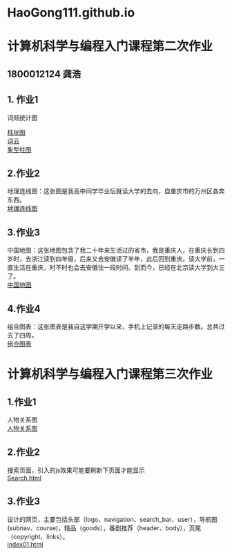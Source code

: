 # HaoGong111.github.io  
# 计算机科学与编程入门课程第二次作业  
## 1800012124 龚浩  
## 1. 作业1  
词频统计图

[柱状图](https://HaoGong111.github.io/bar_base.html)  
[词云](https://HaoGong111.github.io/wordfreq_cloud.html)  
[象型柱图](https://HaoGong111.github.io/pictorialbar_base.html)  
## 2.作业2  
地理连线图：这张图是我高中同学毕业后就读大学的去向，自重庆市的万州区各奔东西。  
[地理连线图](https://HaoGong111.github.io/geo_line.html)  
## 3.作业3  
中国地图：这张地图包含了我二十年来生活过的省市，我是重庆人，在重庆长到四岁时，去浙江读到四年级，后来又去安徽读了半年，此后回到重庆。读大学前，一直生活在重庆，时不时也会去安徽住一段时间。到而今，已经在北京读大学到大三了。  
[中国地图](https://HaoGong111.github.io/map.html)  
## 4.作业4  
组合图表：这张图表是我自这学期开学以来，手机上记录的每天走路步数。总共过去了四周。  
[组合图表](https://HaoGong111.github.io/timeline.html)  
# 计算机科学与编程入门课程第三次作业  
## 1.作业1  
人物关系图  
[人物关系图](https://HaoGong111.github.io/Homework2/关系图-大道朝天.html)
## 2.作业2  
搜索页面，引入的js效果可能要刷新下页面才能显示  
[Search.html](https://HaoGong111.github.io/Homework2/search.html)  
## 3.作业3  
设计的网页，主要包括头部（logo、navigation、search_bar、user），导航图(subnav、course)，精品（goods），番剧推荐（header、body），页尾（copyright、links）。  
[index01.html](https://HaoGong111.github.io/Homework2/index01.html)

